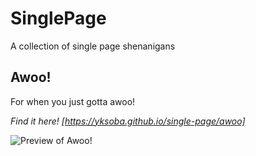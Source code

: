 # SinglePage
A collection of single page shenanigans

## Awoo!
For when you just gotta awoo!

*Find it here! [https://yksoba.github.io/single-page/awoo]*

![Preview of Awoo!](https://yksoba.github.io/single-page/awoo/preview.png)
